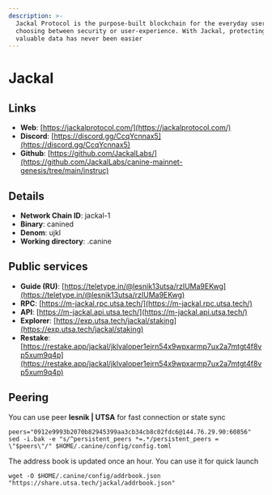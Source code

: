 ```yaml
---
description: >-
  Jackal Protocol is the purpose-built blockchain for the everyday user. No more
  choosing between security or user-experience. With Jackal, protecting your
  valuable data has never been easier
---
```


# Jackal

## Links

* **Web**: [https://jackalprotocol.com/](https://jackalprotocol.com/)
* **Discord**: [https://discord.gg/CcqYcnnax5](https://discord.gg/CcqYcnnax5)
* **Github**: [https://github.com/JackalLabs/](https://github.com/JackalLabs/canine-mainnet-genesis/tree/main/instruc)

## **Details**

* **Network Chain ID**: jackal-1
* **Binary**: canined
* **Denom**: ujkl
* **Working directory**: .canine

## Public services

* **Guide (RU)**: [https://teletype.in/@lesnik13utsa/rzIUMa9EKwg](https://teletype.in/@lesnik13utsa/rzIUMa9EKwg)
* **RPC**: [https://m-jackal.rpc.utsa.tech/](https://m-jackal.rpc.utsa.tech/)
* **API**: [https://m-jackal.api.utsa.tech/](https://m-jackal.api.utsa.tech/)
* **Explorer**: [https://exp.utsa.tech/jackal/staking](https://exp.utsa.tech/jackal/staking)
* **Restake**: [https://restake.app/jackal/jklvaloper1ejrn54x9wpxarmp7ux2a7mtgt4f8vp5xum9q4p](https://restake.app/jackal/jklvaloper1ejrn54x9wpxarmp7ux2a7mtgt4f8vp5xum9q4p)

## Peering

You can use peer **lesnik | UTSA** for fast connection or state sync

```shell
peers="0912e9993b2070b82945399aa3cb34cb8c02fdc6@144.76.29.90:60856"
sed -i.bak -e "s/^persistent_peers *=.*/persistent_peers = \"$peers\"/" $HOME/.canine/config/config.toml
```

The address book is updated once an hour. You can use it for quick launch

```shell
wget -O $HOME/.canine/config/addrbook.json "https://share.utsa.tech/jackal/addrbook.json"
```


